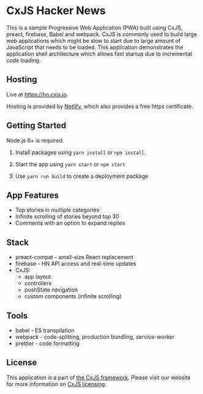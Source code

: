 # CxJS Hacker News

This is a sample Progressive Web Application (PWA) built using 
CxJS, preact, firebase, Babel and webpack.
CxJS is commonly used 
to build large web applications which might be slow to start due to
large amount of JavaScript that needs to be loaded. This application
demonstrates the application shell architecture which allows fast startup
due to incremental code loading.

## Hosting

Live at https://hn.cxjs.io. 

Hosting is provided by [Netlify](https://www.netlify.com/), which also provides a free https certificate.

## Getting Started

Node.js 6+ is required.

1. Install packages using `yarn install` or `npm install`.

2. Start the app using `yarn start` or `npm start`

3. Use `yarn run build` to create a deployment package

## App Features

* Top stories in multiple categories
* Infinite scrolling of stories beyond top 30
* Comments with an option to expand replies

## Stack

* preact-compat - small-size React replacement
* firebase - HN API access and real-time updates
* CxJS:
    * app layout
    * controllers
    * pushState navigation
    * custom components (infinite scrolling)

## Tools

* babel - ES transpilation
* webpack - code-splitting, production bundling, service-worker
* prettier - code formatting

## License

This application is a part of [the CxJS framework](https://cxjs.io). Please visit our website for more information
on [CxJS licensing](https://cxjs.io).

